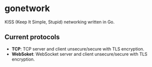# gonetwork

KISS (Keep It Simple, Stupid) networking written in Go.

## Current protocols

- **TCP**: TCP server and client unsecure/secure with TLS encryption.
- **WebSoket**: WebSocket server and client unsecure/secure with TLS encryption.